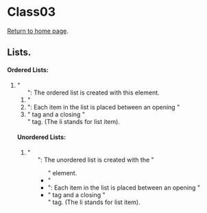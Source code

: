 # Class03 

[Return to home page](https://momansi96.github.io/reading-notes/). 


## Lists. 

#### Ordered Lists: 

1. "<ol>": The ordered list is created with this element.
2. "<li>": Each item in the list is placed between an opening "<li>" tag and a closing "</li>" tag. (The li stands for list item). 

#### Unordered Lists: 

1. "<ul>": The unordered list is created with the "<ul>" element.
2. "<li>": Each item in the list is placed between an opening "<li>" tag and a closing "</li>" tag. (The li stands for list item). 



